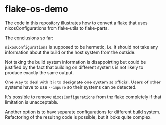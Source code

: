 # flake-os-demo

The code in this repository illustrates how to convert a flake that uses
nixosConfigurations from flake-utils to flake-parts.

The conclusions so far:

`nixosConfigurations` is supposed to be hermetic, i.e. it should not take any
information about the build or the host system from the outside.

Not taking the build system information is disappointing but could be justified
by the fact that building on different systems is not likely to produce exactly
the same output.

One way to deal with it is to designate one system as official. Users of other
systems have to use `--impure` so their systems can be detected.

It's possible to remove `nixosConfigurations` from the flake completely if that
limitation is unacceptable.

Another option is to have separate configurations for different build system.
Refactoring of the resulting code is possible, but it looks quite complex.
